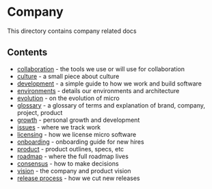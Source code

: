 # Company

This directory contains company related docs

## Contents

- [collaboration](collaboration.md) - the tools we use or will use for collaboration
- [culture](culture.md) - a small piece about culture
- [development](development.md) - a simple guide to how we work and build software
- [environments](environments.md) - details our environments and architecture
- [evolution](evolution.md) - on the evolution of micro
- [glossary](../glossary.md) - a glossary of terms and explanation of brand, company, project, product
- [growth](growth.md) - personal growth and development
- [issues](https://github.com/m3o/development/issues) - where we track work
- [licensing](licensing.md) - how we license micro software
- [onboarding](onboarding.md) - onboarding guide for new hires
- [product](../product) - product outlines, specs, etc
- [roadmap](../roadmap) - where the full roadmap lives
- [consensus](consensus.md) - how to make decisions
- [vision](vision.md) - the company and product vision
- [release process](release-process.md) - how we cut new releases
